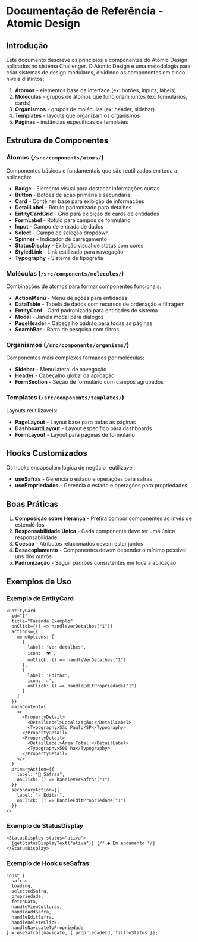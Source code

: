 # Documentação de Referência - Atomic Design

## Introdução

Este documento descreve os princípios e componentes do Atomic Design aplicados no sistema Challenger. O Atomic Design é uma metodologia para criar sistemas de design modulares, dividindo os componentes em cinco níveis distintos:

1. **Átomos** - elementos base da interface (ex: botões, inputs, labels)
2. **Moléculas** - grupos de átomos que funcionam juntos (ex: formulários, cards)
3. **Organismos** - grupos de moléculas (ex: header, sidebar)
4. **Templates** - layouts que organizam os organismos
5. **Páginas** - instâncias específicas de templates

## Estrutura de Componentes

### Átomos (`/src/components/atoms/`)

Componentes básicos e fundamentais que são reutilizados em toda a aplicação:

- **Badge** - Elemento visual para destacar informações curtas
- **Button** - Botões de ação primária e secundária
- **Card** - Contêiner base para exibição de informações
- **DetailLabel** - Rótulo padronizado para detalhes
- **EntityCardGrid** - Grid para exibição de cards de entidades
- **FormLabel** - Rótulo para campos de formulário
- **Input** - Campo de entrada de dados
- **Select** - Campo de seleção dropdown
- **Spinner** - Indicador de carregamento
- **StatusDisplay** - Exibição visual de status com cores
- **StyledLink** - Link estilizado para navegação
- **Typography** - Sistema de tipografia

### Moléculas (`/src/components/molecules/`)

Combinações de átomos para formar componentes funcionais:

- **ActionMenu** - Menu de ações para entidades
- **DataTable** - Tabela de dados com recursos de ordenação e filtragem
- **EntityCard** - Card padronizado para entidades do sistema
- **Modal** - Janela modal para diálogos
- **PageHeader** - Cabeçalho padrão para todas as páginas
- **SearchBar** - Barra de pesquisa com filtros

### Organismos (`/src/components/organisms/`)

Componentes mais complexos formados por moléculas:

- **Sidebar** - Menu lateral de navegação
- **Header** - Cabeçalho global da aplicação
- **FormSection** - Seção de formulário com campos agrupados

### Templates (`/src/components/templates/`)

Layouts reutilizáveis:

- **PageLayout** - Layout base para todas as páginas
- **DashboardLayout** - Layout específico para dashboards
- **FormLayout** - Layout para páginas de formulário

## Hooks Customizados

Os hooks encapsulam lógica de negócio reutilizável:

- **useSafras** - Gerencia o estado e operações para safras
- **usePropriedades** - Gerencia o estado e operações para propriedades

## Boas Práticas

1. **Composição sobre Herança** - Prefira compor componentes ao invés de estendê-los
2. **Responsabilidade Única** - Cada componente deve ter uma única responsabilidade
3. **Coesão** - Atributos relacionados devem estar juntos
4. **Desacoplamento** - Componentes devem depender o mínimo possível uns dos outros
5. **Padronização** - Seguir padrões consistentes em toda a aplicação

## Exemplos de Uso

### Exemplo de EntityCard

```tsx
<EntityCard
  id="1"
  title="Fazenda Exemplo"
  onClick={() => handleVerDetalhes("1")}
  actions={{
    menuOptions: [
      {
        label: 'Ver detalhes',
        icon: '👁️',
        onClick: () => handleVerDetalhes("1")
      },
      {
        label: 'Editar',
        icon: '✏️',
        onClick: () => handleEditPropriedade("1")
      }
    ]
  }}
  mainContent={
    <>
      <PropertyDetail>
        <DetailLabel>Localização:</DetailLabel>
        <Typography>São Paulo/SP</Typography>
      </PropertyDetail>
      <PropertyDetail>
        <DetailLabel>Área Total:</DetailLabel>
        <Typography>500 ha</Typography>
      </PropertyDetail>
    </>
  }
  primaryAction={{
    label: "🌱 Safras",
    onClick: () => handleVerSafras("1")
  }}
  secondaryAction={{
    label: "✏️ Editar",
    onClick: () => handleEditPropriedade("1")
  }}
/>
```

### Exemplo de StatusDisplay

```tsx
<StatusDisplay status="ativa">
  {getStatusDisplayText("ativa")} {/* ● Em andamento */}
</StatusDisplay>
```

### Exemplo de Hook useSafras

```tsx
const { 
  safras, 
  loading, 
  selectedSafra,
  propriedade,
  fetchData,
  handleViewCulturas,
  handleAddSafra,
  handleEditSafra,
  handleDeleteClick,
  handleNavigateToPropriedade
} = useSafras(navigate, { propriedadeId, filtroStatus });
``` 